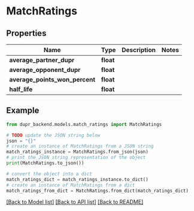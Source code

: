 # MatchRatings


## Properties

Name | Type | Description | Notes
------------ | ------------- | ------------- | -------------
**average_partner_dupr** | **float** |  | 
**average_opponent_dupr** | **float** |  | 
**average_points_won_percent** | **float** |  | 
**half_life** | **float** |  | 

## Example

```python
from dupr_backend.models.match_ratings import MatchRatings

# TODO update the JSON string below
json = "{}"
# create an instance of MatchRatings from a JSON string
match_ratings_instance = MatchRatings.from_json(json)
# print the JSON string representation of the object
print(MatchRatings.to_json())

# convert the object into a dict
match_ratings_dict = match_ratings_instance.to_dict()
# create an instance of MatchRatings from a dict
match_ratings_from_dict = MatchRatings.from_dict(match_ratings_dict)
```
[[Back to Model list]](../README.md#documentation-for-models) [[Back to API list]](../README.md#documentation-for-api-endpoints) [[Back to README]](../README.md)



